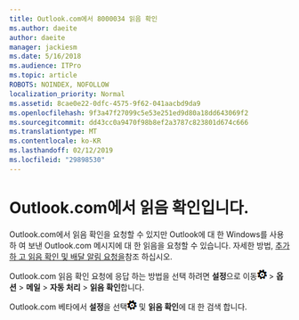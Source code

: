 ```yaml
---
title: Outlook.com에서 8000034 읽음 확인
ms.author: daeite
author: daeite
manager: jackiesm
ms.date: 5/16/2018
ms.audience: ITPro
ms.topic: article
ROBOTS: NOINDEX, NOFOLLOW
localization_priority: Normal
ms.assetid: 8cae0e22-0dfc-4575-9f62-041aacbd9da9
ms.openlocfilehash: 9f3a47f27099c5e53e251ed9d80a18dd643069f2
ms.sourcegitcommit: dd43cc0a9470f98b8ef2a3787c823801d674c666
ms.translationtype: MT
ms.contentlocale: ko-KR
ms.lasthandoff: 02/12/2019
ms.locfileid: "29898530"
---
```

# <a name="read-receipts-in-outlookcom"></a>Outlook.com에서 읽음 확인입니다.

Outlook.com에서 읽음 확인을 요청할 수 있지만 Outlook에 대 한 Windows를 사용 하 여 보낸 Outlook.com 메시지에 대 한 읽음을 요청할 수 있습니다. 자세한 방법, [추가 하 고 읽음 확인 및 배달 알림 요청을](https://go.microsoft.com/fwlink/p/?linkid=874355)참조 하십시오.
  
Outlook.com 읽음 확인 요청에 응답 하는 방법을 선택 하려면 **설정**으로 이동![설정](media/f4b2e798-fff1-4a14-931f-5677a4543b58.png) \> **옵션** \> **메일** \> **자동 처리** \> **읽음 확인**합니다. 
  
Outlook.com 베타에서 **설정**을 선택![설정](media/f4b2e798-fff1-4a14-931f-5677a4543b58.png) 및 **읽음 확인**에 대 한 검색 합니다. 
  

